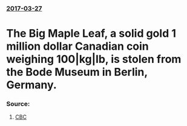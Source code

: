 ### [2017-03-27](/news/2017/03/27/index.md)

# The Big Maple Leaf, a solid gold 1 million dollar Canadian coin weighing 100|kg|lb, is stolen from the Bode Museum in Berlin, Germany.




### Source:

1. [CBC](http://www.cbc.ca/news/entertainment/cdn-coin-berlin-stolen-1.4042325)
